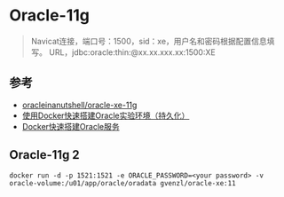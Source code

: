 # Oracle-11g

> Navicat连接，端口号：1500，sid：xe，用户名和密码根据配置信息填写。
> URL，jdbc:oracle:thin:@xx.xx.xxx.xx:1500:XE

## 参考

- [oracleinanutshell/oracle-xe-11g](https://hub.docker.com/r/oracleinanutshell/oracle-xe-11g)
- [使用Docker快速搭建Oracle实验环境（持久化）](https://blog.csdn.net/hl449006540/article/details/124993749?spm=1001.2014.3001.5506)
- [Docker快速搭建Oracle服务](https://blog.csdn.net/m0_37613503/article/details/113837027?spm=1001.2014.3001.5506)

## Oracle-11g 2

```
docker run -d -p 1521:1521 -e ORACLE_PASSWORD=<your password> -v oracle-volume:/u01/app/oracle/oradata gvenzl/oracle-xe:11
```
